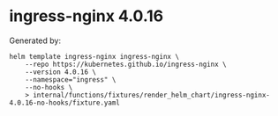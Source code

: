 # ingress-nginx 4.0.16

Generated by:

``` shell
helm template ingress-nginx ingress-nginx \
    --repo https://kubernetes.github.io/ingress-nginx \
    --version 4.0.16 \
    --namespace="ingress" \
    --no-hooks \
    > internal/functions/fixtures/render_helm_chart/ingress-nginx-4.0.16-no-hooks/fixture.yaml
```
